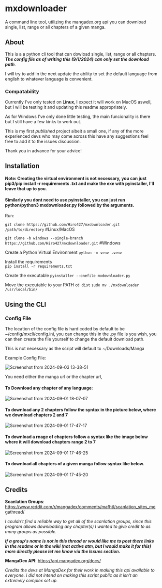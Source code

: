 # mxdownloader
A command line tool, utilizing the mangadex.org api you can download single, list, range or all chapters of a given manga. 



## About 
This is a a python cli tool that can dowload single, list, range or all chapters. **_The config file as of writing this (9/1/2024) can only set the download path_**. 

I will try to add in the next update the ability to set the default language from english to whatever language is convenient. 

### Compatability 
Currently I've only tested on **Linux**, I expect it will work on MacOS aswell, but I will be testing it and updating this readme appropriately. 

As for Windows I've only done  little testing, the main funcionality is there but I still have a few kinks to work out.

This is my first _published_ project albeit a small one, if any of the more experienced devs who may come across this have any suggestions feel free to add it to the issues discussion. 

Thank you in advance for your advice!


## Installation 

#### Note: Creating the virtual environment is not necessary, you can just pip3/pip install -r requirements .txt and make the exe with pyinstaller, I'll leave that up to you. 

#### Similarly you dont need to use pyinstaller, you can just run python/python3 mxdownloader.py followed by the arguments. 

Run: 

`git clone https://github.com/Hiro427/mxdownloader.git /path/to/directory` #Linux/MacOS

`git clone -b windows --single-branch https://github.com/Hiro427/mxdownloader.git` #Windows

Create a Python Virtual Environment 
`python -m venv .venv`

Install the requirements  
`pip install -r requirements.txt`

Create the executable
`pyinstaller --onefile mxdownloader.py`

Move the executable to your PATH
`cd dist`
`sudo mv ./mxdownloader /usr/local/bin/`


## Using the CLI 

### Config File 

The location of the config file is hard coded by default to be ~/config/mxcli/config.ini, you can change this in the .py file is you wish, you can then create the file yourself to change the default download path.

This is not necessary as the script will default to ~/Downloads/Manga 

Example Config File:

![Screenshot from 2024-09-03 13-38-51](https://github.com/user-attachments/assets/db71125f-77eb-48e5-9826-18d92bd105c9)


You need either the manga url or the chapter url,
#### To Download any chapter of any language: 
![Screenshot from 2024-09-01 18-07-07](https://github.com/user-attachments/assets/da1aa90e-9ef2-4ef1-8a01-e8595a845ef7)

#### To download any 2 chapters follow the syntax in the picture below, where we download chapters 2 and 7  
![Screenshot from 2024-09-01 17-47-17](https://github.com/user-attachments/assets/76334fa4-10db-4bfb-b60d-fae3d1484dcd)

#### To download a rnage of chapters follow a syntax like the image below where it will download chapters range 2 to 7
![Screenshot from 2024-09-01 17-46-25](https://github.com/user-attachments/assets/36d5e844-0fac-4f44-8558-8016c9f519ba)

#### To download all chapters of a given manga follow syntax like below. 
![Screenshot from 2024-09-01 17-45-20](https://github.com/user-attachments/assets/bcf7aeca-5c95-4037-86ca-4edbfbe627cd)



## Credits 
**Scanlation Groups**: https://www.reddit.com/r/mangadex/comments/mafhtl/scanlation_sites_megathread/


_I couldn't find a reliable way to get all of the scanlation groups, since this program allows downloading any chapter(s) I wanted to give credit to as many groups as possible._

**_If a group's name is not in this thread or would like me to post there links in the readme or in the wiki (not active atm, but I would make it for this) more directly please let me know via the Issues section._**

**MangaDex API**: https://api.mangadex.org/docs/

_Credits the devs at MangaDex for their work in making this api available to everyone. I did not intend on making this script public as it isn't an extremely complex set up._
